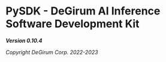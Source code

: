 # PySDK - DeGirum AI Inference Software Development Kit

***Version 0.10.4***

*Copyright DeGirum Corp. 2022-2023*
